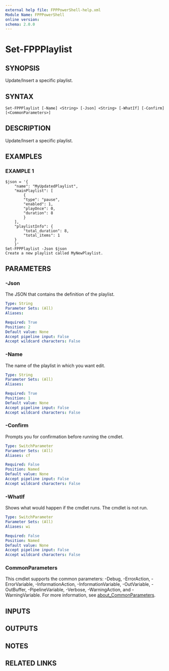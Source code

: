 ```yaml
---
external help file: FPPPowerShell-help.xml
Module Name: FPPPowerShell
online version:
schema: 2.0.0
---
```


# Set-FPPPlaylist

## SYNOPSIS
Update/Insert a specific playlist.

## SYNTAX

```
Set-FPPPlaylist [-Name] <String> [-Json] <String> [-WhatIf] [-Confirm] [<CommonParameters>]
```

## DESCRIPTION
Update/Insert a specific playlist.

## EXAMPLES

### EXAMPLE 1
```
$json = '{
    "name": "MyUpdatedPlaylist",
    "mainPlaylist": [
        {
        "type": "pause",
        "enabled": 1,
        "playOnce": 0,
        "duration": 8
        }
    ],
    "playlistInfo": {
        "total_duration": 8,
        "total_items": 1
    }
    }'
Set-FPPPlaylist -Json $json
Create a new playlist called MyNewPlaylist.
```

## PARAMETERS

### -Json
The JSON that contains the definition of the playlist.

```yaml
Type: String
Parameter Sets: (All)
Aliases:

Required: True
Position: 2
Default value: None
Accept pipeline input: False
Accept wildcard characters: False
```

### -Name
The name of the playlist in which you want edit.

```yaml
Type: String
Parameter Sets: (All)
Aliases:

Required: True
Position: 1
Default value: None
Accept pipeline input: False
Accept wildcard characters: False
```

### -Confirm
Prompts you for confirmation before running the cmdlet.

```yaml
Type: SwitchParameter
Parameter Sets: (All)
Aliases: cf

Required: False
Position: Named
Default value: None
Accept pipeline input: False
Accept wildcard characters: False
```

### -WhatIf
Shows what would happen if the cmdlet runs.
The cmdlet is not run.

```yaml
Type: SwitchParameter
Parameter Sets: (All)
Aliases: wi

Required: False
Position: Named
Default value: None
Accept pipeline input: False
Accept wildcard characters: False
```

### CommonParameters
This cmdlet supports the common parameters: -Debug, -ErrorAction, -ErrorVariable, -InformationAction, -InformationVariable, -OutVariable, -OutBuffer, -PipelineVariable, -Verbose, -WarningAction, and -WarningVariable. For more information, see [about_CommonParameters](http://go.microsoft.com/fwlink/?LinkID=113216).

## INPUTS

## OUTPUTS

## NOTES

## RELATED LINKS

